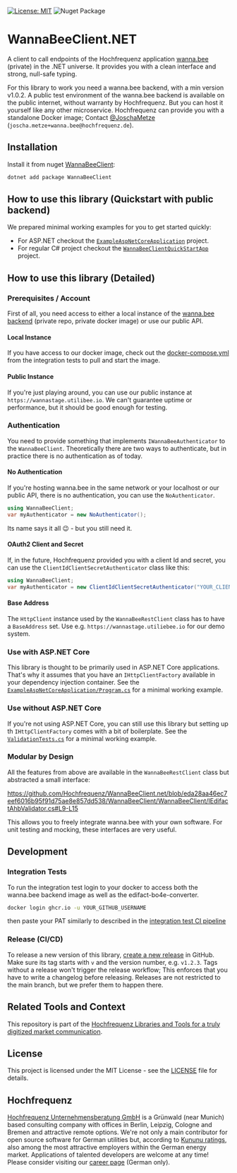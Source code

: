 [![License: MIT](https://img.shields.io/badge/License-MIT-yellow.svg)](LICENSE)
![Nuget Package](https://badgen.net/nuget/v/WannaBeeClient)

# WannaBeeClient.NET
A client to call endpoints of the Hochfrequenz application [wanna.bee](https://github.com/Hochfrequenz/wanna.bee) (private) in the .NET universe.
It provides you with a clean interface and strong, null-safe typing.

For this library to work you need a wanna.bee backend, with a min version v1.0.2.
A public test environment of the wanna.bee backend is available on the public internet, without warranty by Hochfrequenz.
But you can host it yourself like any other microservice.
Hochfrequenz can provide you with a standalone Docker image; Contact [@JoschaMetze](https://github.com/joschametze) (`joscha.metze+wanna.bee@hochfrequenz.de`).

## Installation

Install it from nuget [WannaBeeClient](https://www.nuget.org/packages/WannaBeeClient):

```bash
dotnet add package WannaBeeClient
```

## How to use this library (Quickstart with public backend)
We prepared minimal working examples for you to get started quickly:

* For ASP.NET checkout the [`ExampleAspNetCoreApplication`](WannaBeeClient/ExampleAspNetCoreApplication/Program.cs) project.
* For regular C# project checkout the [`WannaBeeClientQuickStartApp`](WannaBeeClient/WannaBeeClientQuickStartApp/Program.cs) project.

## How to use this library (Detailed)

### Prerequisites / Account
First of all, you need access to either a local instance of the [wanna.bee backend](https://github.com/Hochfrequenz/wanna.bee) (private repo, private docker image) or use our public API.

#### Local Instance
If you have access to our docker image, check out the [docker-compose.yml](WannaBeeClient/WannaBeeClient.IntegrationTest/docker-compose.yml) from the integration tests to pull and start the image.

#### Public Instance
If you're just playing around, you can use our public instance at `https://wannastage.utilibee.io`.
We can't guarantee uptime or performance, but it should be good enough for testing.

### Authentication

You need to provide something that implements `IWannaBeeAuthenticator` to the `WannaBeeClient`.
Theoretically there are two ways to authenticate, but in practice there is no authentication as of today.

#### No Authentication

If you're hosting wanna.bee in the same network or your localhost or our public API, there is no authentication, you can use the `NoAuthenticator`.

```csharp
using WannaBeeClient;
var myAuthenticator = new NoAuthenticator();
```
Its name says it all 😉 - but you still need it.

#### OAuth2 Client and Secret
If, in the future, Hochfrequenz provided you with a client Id and secret, you can use the `ClientIdClientSecretAuthenticator` class like this:

```csharp
using WannaBeeClient;
var myAuthenticator = new ClientIdClientSecretAuthenticator("YOUR_CLIENT_ID", "YOUR_CLIENT_SECRET");
```

#### Base Address
The `HttpClient` instance used by the `WannaBeeRestClient` class has to have a `BaseAddress` set.
Use e.g. `https://wannastage.utiliebee.io` for our demo system.

### Use with ASP.NET Core
This library is thought to be  primarily used in ASP.NET Core applications.
That's why it assumes that you have an `IHttpClientFactory` available in your dependency injection container.
See the [`ExampleAspNetCoreApplication/Program.cs`](WannaBeeClient/ExampleAspNetCoreApplication/Program.cs) for a minimal working example.

### Use without ASP.NET Core
If you're not using ASP.NET Core, you can still use this library but setting up th `IHttpClientFactory` comes with a bit of boilerplate.
See the [`ValidationTests.cs`](WannaBeeClient/WannaBeeClient.IntegrationTest/ValidationTests.cs) for a minimal working example.

### Modular by Design
All the features from above are available in the `WannaBeeRestClient` class but abstracted a small interface:

https://github.com/Hochfrequenz/WannaBeeClient.net/blob/eda28aa46ec7eef6016b95f91d75ae8e857dd538/WannaBeeClient/WannaBeeClient/IEdifactAhbValidator.cs#L9-L15

This allows you to freely integrate wanna.bee with your own software.
For unit testing and mocking, these interfaces are very useful.

## Development

### Integration Tests

To run the integration test login to your docker to access both the wanna.bee backend image as well as the edifact-bo4e-converter.

```bash
docker login ghcr.io -u YOUR_GITHUB_USERNAME
```

then paste your PAT similarly to described in the [integration test CI pipeline](.github/workflows/integrationtests.yml)

### Release (CI/CD)

To release a new version of this library, [create a new release](https://github.com/Hochfrequenz/WannaBeeClient.net/releases/new) in GitHub.
Make sure its tag starts with `v` and the version number, e.g. `v1.2.3`.
Tags without a release won't trigger the release workflow; This enforces that you have to write a changelog before releasing.
Releases are not restricted to the main branch, but we prefer them to happen there.

## Related Tools and Context
This repository is part of the [Hochfrequenz Libraries and Tools for a truly digitized market communication](https://github.com/Hochfrequenz/digital_market_communication/).

## License
This project is licensed under the MIT License - see the [LICENSE](LICENSE) file for details.

## Hochfrequenz
[Hochfrequenz Unternehmensberatung GmbH](https://www.hochfrequenz.de) is a Grünwald (near Munich) based consulting company with offices in Berlin, Leipzig, Cologne and Bremen and attractive remote options.
We're not only a main contributor for open source software for German utilities but, according to [Kununu ratings](https://www.kununu.com/de/hochfrequenz-unternehmensberatung1), also among the most attractive employers within the German energy market. Applications of talented developers are welcome at any time!
Please consider visiting our [career page](https://www.hochfrequenz.de/index.php/karriere/aktuelle-stellenausschreibungen/full-stack-entwickler) (German only).
